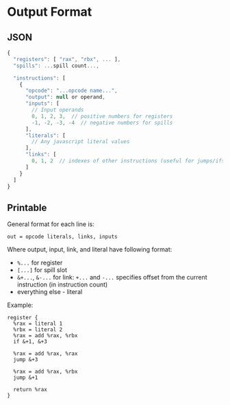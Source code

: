 # Output Format

## JSON

```js
{
  "registers": [ "rax", "rbx", ... ],
  "spills": ...spill count...,

  "instructions": [
    {
      "opcode": "...opcode name...",
      "output": null or operand,
      "inputs": [
        // Input operands
        0, 1, 2, 3,  // positive numbers for registers
        -1, -2, -3, -4  // negative numbers for spills
      ],
      "literals": [
        // Any javascript literal values
      ],
      "links": [
        0, 1, 2  // indexes of other instructions (useful for jumps/ifs)
      ]
    }
  ]
}
```

## Printable

General format for each line is:

`out = opcode literals, links, inputs`

Where output, input, link, and literal have following format:

* `%...` for register
* `[...]` for spill slot
* `&+...`, `&-...` for link: `+...` and `-...` specifies offset from the current
  instruction (in instruction count)
* everything else - literal

Example:

```
register {
  %rax = literal 1
  %rbx = literal 2
  %rax = add %rax, %rbx
  if &+1, &+3

  %rax = add %rax, %rax
  jump &+3

  %rax = add %rax, %rbx
  jump &+1

  return %rax
}
```
